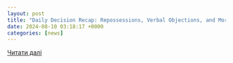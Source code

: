 ```yaml
---
layout: post
title: "Daily Decision Recap: Repossessions, Verbal Objections, and More - ACA International"
date: 2024-08-10 03:18:17 +0000
categories: [news]
---
```


[Читати далі](https://www.acainternational.org/news/daily-decision-recap-repossessions-verbal-objections-and-more/)
